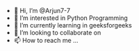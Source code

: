- 👋 Hi, I’m @Arjun7-7
- 👀 I’m interested in Python Programming 
- 🌱 I’m currently learning in geeksforgeeks 
- 💞️ I’m looking to collaborate on 
- 📫 How to reach me ...

<!---
Arjun7-7/Arjun7-7 is a ✨ special ✨ repository because its `README.md` (this file) appears on your GitHub profile.
You can click the Preview link to take a look at your changes.
--->
